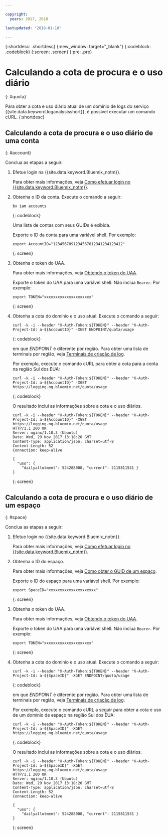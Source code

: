 ```yaml
---

copyright:
  years: 2017, 2018

lastupdated: "2018-01-10"

---
```



{:shortdesc: .shortdesc}
{:new_window: target="_blank"}
{:codeblock: .codeblock}
{:screen: .screen}
{:pre: .pre}


# Calculando a cota de procura e o uso diário
{: #quota}

Para obter a cota e uso diário atual de um domínio de logs do serviço {{site.data.keyword.loganalysisshort}}, é possível executar um comando cURL. 
{:shortdesc}


## Calculando a cota de procura e o uso diário de uma conta
{: #account}

Conclua as etapas a seguir:

1. Efetue login na {{site.data.keyword.Bluemix_notm}}. 

    Para obter mais informações, veja [Como efetuar login no {{site.data.keyword.Bluemix_notm}}](/docs/services/CloudLogAnalysis/qa/cli_qa.html#login).

2. Obtenha o ID da conta. Execute o comando a seguir:

    ```
	bx iam accounts
	```
    {: codeblock}	

	Uma lista de contas com seus GUIDs é exibida.
	
	Exporte o ID da conta para uma variável shell. Por exemplo:
	
	```
	export AccountID="1234567891234567812341234123412"
	```
	{: screen}

3. Obtenha o token do UAA. 

    Para obter mais informações, veja [Obtendo o token do UAA](/docs/services/CloudLogAnalysis/security/auth_uaa.html#auth_uaa).

    Exporte o token do UAA para uma variável shell. Não inclua `Bearer`. Por exemplo:
	
	```
	export TOKEN="xxxxxxxxxxxxxxxxxxxxx"
	```
	{: screen}

4. Obtenha a cota do domínio e o uso atual. Execute o comando a seguir:

    ```
    curl -k -i --header "X-Auth-Token:${TOKEN}" --header "X-Auth-Project-Id: a-${AccountID}" -XGET ENDPOINT/quota/usage
	```
	{: codeblock}
	
	em que *ENDPOINT* é diferente por região. Para obter uma lista de terminais por região, veja [Terminais de criação de log](/docs/services/CloudLogAnalysis/manage_logs.html#endpoints).
	
	Por exemplo, execute o comando cURL para obter a cota para a conta na região Sul dos EUA:
	
	```
    curl -k -i --header "X-Auth-Token:${TOKEN}" --header "X-Auth-Project-Id: a-${AccountID}" -XGET https://logging.ng.bluemix.net/quota/usage
	```
	{: codeblock}
	
	O resultado inclui as informações sobre a cota e o uso diários.
	
	```
    curl -k -i --header "X-Auth-Token:${TOKEN}" --header "X-Auth-Project-Id: a-${AccountID}" -XGET https://logging.ng.bluemix.net/quota/usage
    HTTP/1.1 200 OK
    Server: nginx/1.10.3 (Ubuntu)
    Date: Wed, 29 Nov 2017 13:18:20 GMT
    Content-Type: application/json; charset=utf-8
    Content-Length: 52
    Connection: keep-alive

   {
      "uso": {
        "dailyallotment": 524288000, "current": 2115811531 }
    }
    ```
    {: screen}

	
## Calculando a cota de procura e o uso diário de um espaço
{: #space}

Conclua as etapas a seguir:

1. Efetue login no {{site.data.keyword.Bluemix_notm}}. 

    Para obter mais informações, veja [Como efetuar login no {{site.data.keyword.Bluemix_notm}}](/docs/services/CloudLogAnalysis/qa/cli_qa.html#login).

2. Obtenha o ID do espaço.

    Para obter mais informações, veja [Como obter o GUID de um espaço](/docs/services/CloudLogAnalysis/qa/cli_qa.html#space_guid).
	
	Exporte o ID do espaço para uma variável shell. Por exemplo:
	
	```
	export SpaceID="xxxxxxxxxxxxxxxxxxxxx"
	```
	{: screen}

3. Obtenha o token do UAA. 

    Para obter mais informações, veja [Obtendo o token do UAA](/docs/services/CloudLogAnalysis/security/auth_uaa.html#auth_uaa).

    Exporte o token do UAA para uma variável shell. Não inclua `Bearer`. Por exemplo:
	
	```
	export TOKEN="xxxxxxxxxxxxxxxxxxxxx"
	```
	{: screen}

4. Obtenha a cota do domínio e o uso atual. Execute o comando a seguir:

    ```
    curl -k -i --header "X-Auth-Token:${TOKEN}" --header "X-Auth-Project-Id: a-${SpaceID}" -XGET ENDPOINT/quota/usage
	```
	{: codeblock}
	
	em que *ENDPOINT* é diferente por região. Para obter uma lista de terminais por região, veja [Terminais de criação de log](/docs/services/CloudLogAnalysis/manage_logs.html#endpoints).

    Por exemplo, execute o comando cURL a seguir para obter a cota e uso de um domínio de espaço na região Sul dos EUA:
	
    ```
    curl -k -i --header "X-Auth-Token:${TOKEN}" --header "X-Auth-Project-Id: a-${SpaceID}" -XGET https://logging.ng.bluemix.net/quota/usage
	```
	{: codeblock}
	
	O resultado inclui as informações sobre a cota e o uso diários.
	
	```
    curl -k -i --header "X-Auth-Token:${TOKEN}" --header "X-Auth-Project-Id: a-${SpaceID}" -XGET https://logging.ng.bluemix.net/quota/usage
    HTTP/1.1 200 OK
    Server: nginx/1.10.3 (Ubuntu)
    Date: Wed, 29 Nov 2017 13:18:20 GMT
    Content-Type: application/json; charset=utf-8
    Content-Length: 52
    Connection: keep-alive

   {
      "uso": {
        "dailyallotment": 524288000, "current": 2115811531 }
    }
    ```
    {: screen}



